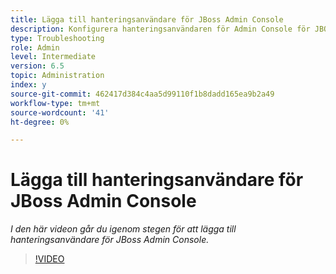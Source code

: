 ```yaml
---
title: Lägga till hanteringsanvändare för JBoss Admin Console
description: Konfigurera hanteringsanvändaren för Admin Console för JBOSS
type: Troubleshooting
role: Admin
level: Intermediate
version: 6.5
topic: Administration
index: y
source-git-commit: 462417d384c4aa5d99110f1b8dadd165ea9b2a49
workflow-type: tm+mt
source-wordcount: '41'
ht-degree: 0%

---
```



# Lägga till hanteringsanvändare för JBoss Admin Console

*I den här videon går du igenom stegen för att lägga till hanteringsanvändare för JBoss Admin Console.*

>[!VIDEO](https://video.tv.adobe.com/v/335484?quality=9&learn=on)